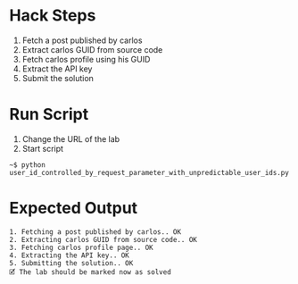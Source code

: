 # Hack Steps

1. Fetch a post published by carlos
2. Extract carlos GUID from source code
3. Fetch carlos profile using his GUID
4. Extract the API key
5. Submit the solution

# Run Script

1. Change the URL of the lab
2. Start script

```
~$ python user_id_controlled_by_request_parameter_with_unpredictable_user_ids.py
```

# Expected Output

```
1. Fetching a post published by carlos.. OK
2. Extracting carlos GUID from source code.. OK
3. Fetching carlos profile page.. OK
4. Extracting the API key.. OK
5. Submitting the solution.. OK
🗹 The lab should be marked now as solved
```
